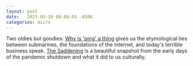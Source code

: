 ```yaml
---
layout: post
date:   2023-03-26 00:00:03 -0500
categories: micro
---
```


Two oldies but goodies: [Why is 'ping' a thing](https://www.bloomberg.com/news/articles/2014-10-29/why-is-ping-a-thing) gives us the etymological ties between submarines, the foundations of the internet, and today's terrible business speak. [The Saddening](https://theoutline.com/post/8859/leah-letter-the-saddening) is a beautiful snapshot from the early days of the pandemic shutdown and what it did to us culturally.


